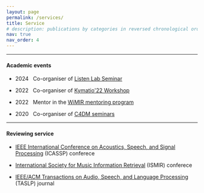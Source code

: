```yaml
---
layout: page
permalink: /services/
title: Service
# description: publications by categories in reversed chronological order. generated by jekyll-scholar.
nav: true
nav_order: 4
---
```


---
#### Academic events

- 2024 &nbsp; Co-organiser of [Listen Lab Seminar](https://listen.telecom-paris.fr/en/)

- 2022 &nbsp; Co-organiser of [Kymatio'22 Workshop](https://kymatio.cargo.site/)

- 2022 &nbsp; Mentor in the [WiMIR mentoring program](https://wimir.wordpress.com/mentoring-program/)

- 2020 &nbsp; Co-organiser of [C4DM seminars](https://www.c4dm.eecs.qmul.ac.uk/)

---

#### Reviewing service

- [IEEE International Conference on Acoustics, Speech, and Signal Processing](https://ieeexplore.ieee.org/servlet/opac?punumber=10445798) (ICASSP) conferece

- [International Society for Music Information Retrieval](https://ismir.net/) (ISMIR) conferece

- [IEEE/ACM Transactions on Audio, Speech, and Language Processing](https://signalprocessingsociety.org/publications-resources/ieeeacm-transactions-audio-speech-and-language-processing) (TASLP) journal

